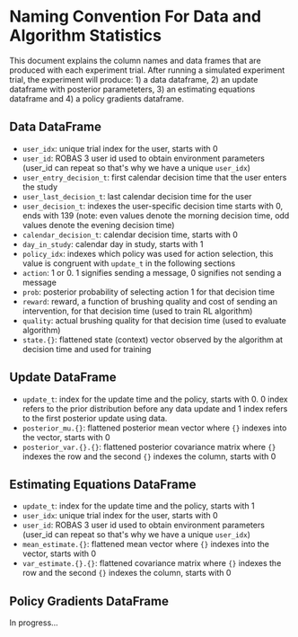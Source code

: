 # Naming Convention For Data and Algorithm Statistics

This document explains the column names and data frames that are produced with each experiment trial. After running a simulated experiment trial, the experiment will produce: 1) a data dataframe, 2) an update dataframe with posterior parameteters, 3) an estimating equations dataframe and 4) a policy gradients dataframe.

## Data DataFrame
* `user_idx`: unique trial index for the user, starts with 0
* `user_id`: ROBAS 3 user id used to obtain environment parameters (user_id can repeat so that's why we have a unique `user_idx`)
* `user_entry_decision_t`: first calendar decision time that the user enters the study
* `user_last_decision_t`: last calendar decision time for the user
*  `user_decision_t`: indexes the user-specific decision time starts with 0, ends with 139 (note: even values denote the morning decision time, odd values denote the evening decision time)
* `calendar_decision_t`: calendar decision time, starts with 0
* `day_in_study`: calendar day in study, starts with 1
* `policy_idx`: indexes which policy was used for action selection, this value is congruent with `update_t` in the following sections
* `action`: 1 or 0. 1 signifies sending a message, 0 signifies not sending a message
* `prob`: posterior probability of selecting action 1 for that decision time
* `reward`: reward, a function of brushing quality and cost of sending an intervention, for that decision time (used to train RL algorithm)
* `quality`: actual brushing quality for that decision time (used to evaluate algorithm)
* `state.{}`: flattened state (context) vector observed by the algorithm at decision time and used for training

## Update DataFrame
* `update_t`: index for the update time and the policy, starts with 0. 0 index refers to the prior distribution before any data update and 1 index refers to the first posterior update using data.
* `posterior_mu.{}`: flattened posterior mean vector where `{}` indexes into the vector, starts with 0
* `posterior_var.{}.{}`: flattened posterior covariance matrix where `{}` indexes the row and the second `{}` indexes the column, starts with 0

## Estimating Equations DataFrame
* `update_t`: index for the update time and the policy, starts with 1
* `user_idx`: unique trial index for the user, starts with 0
* `user_id`: ROBAS 3 user id used to obtain environment parameters (user_id can repeat so that's why we have a unique `user_idx`)
* `mean_estimate.{}`: flattened mean vector where `{}` indexes into the vector, starts with 0
* `var_estimate.{}.{}`: flattened covariance matrix where `{}` indexes the row and the second `{}` indexes the column, starts with 0

## Policy Gradients DataFrame
In progress...
